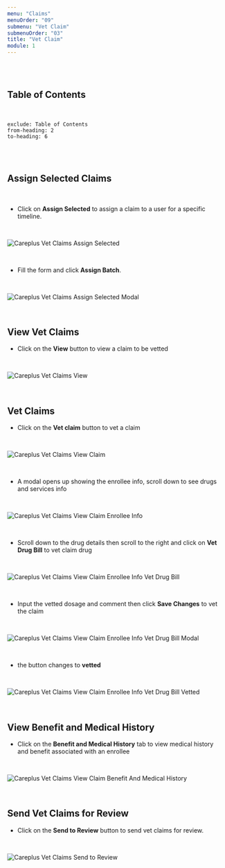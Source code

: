 ```yaml
---
menu: "Claims"
menuOrder: "09"
submenu: "Vet Claim"
submenuOrder: "03"
title: "Vet Claim"
module: 1
---
```


<br />
<br />

## Table of Contents

<br />

```toc
exclude: Table of Contents
from-heading: 2
to-heading: 6
```

<br />
<br />

## Assign Selected Claims

<br />

- Click on **Assign Selected** to assign a claim to a user for a specific timeline.

<br />

![Careplus Vet Claims Assign Selected](images/CareplusVetClaimsAssignSelected.png "Vet Claims Assign Selected")

<br />

- Fill the form and click **Assign Batch**.

<br />

![Careplus Vet Claims Assign Selected Modal](images/CareplusVetClaimsAssignSelectedModal.png "Vet Claims Assign Selected Modal")

<br />

## View Vet Claims

- Click on the **View** button to view a claim to be vetted

<br />

![Careplus Vet Claims View](images/CareplusVetClaimsView.png "Vet Claims View")

<br />

## Vet Claims

- Click on the **Vet claim** button to vet a claim

<br />

![Careplus Vet Claims View Claim](images/CareplusVetClaimsViewClaim.png "Vet Claims View Claim")

<br />

- A modal opens up showing the enrollee info, scroll down to see drugs and services info

<br />

![Careplus Vet Claims View Claim Enrollee Info](images/CareplusVetClaimsViewClaimEnrolleeInfo.png "Vet Claims View Claim Enrollee Info")

<br />

- Scroll down to the drug details then scroll to the right and click on **Vet Drug Bill** to vet claim drug

<br />

![Careplus Vet Claims View Claim Enrollee Info Vet Drug Bill](images/CareplusVetClaimsViewClaimEnrolleeInfoVetDrugBill.png "Vet Claims View Claim Enrollee Info Vet Drug Bill")

<br />

- Input the vetted dosage and comment then click **Save Changes** to vet the claim

<br />

![Careplus Vet Claims View Claim Enrollee Info Vet Drug Bill Modal](images/CareplusVetClaimsViewClaimEnrolleeInfoVetDrugBillModal.png "Vet Claims View Claim Enrollee Info Vet Drug Bill Modal")

<br />

- the button changes to **vetted**

<br />

![Careplus Vet Claims View Claim Enrollee Info Vet Drug Bill Vetted](images/CareplusVetClaimsViewClaimEnrolleeInfoVetDrugBillVetted.png "Vet Claims View Claim Enrollee Info Vet Drug Bill Vetted")

<br />

## View Benefit and Medical History

- Click on the **Benefit and Medical History** tab to view medical history and benefit associated with an enrollee

<br />

![Careplus Vet Claims View Claim Benefit And Medical History](images/CareplusVetClaimsViewClaimBenefitAndMedicalHistory.png "Vet Claims View Claim Benefit And Medical History")

<br />

## Send Vet Claims for Review

- Click on the **Send to Review** button to send vet claims for review.

<br />

![Careplus Vet Claims Send to Review](images/CareplusVetClaimsSendtoReview.png "Vet Claims Send to Review")

<br />
